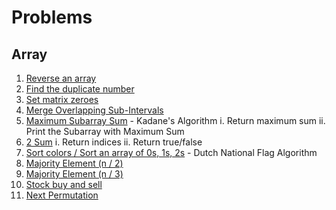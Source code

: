 # Problems

## Array

1.  [Reverse an array](reverse_array.cpp)
2.  [Find the duplicate number](find_duplicate_number.cpp)
3.  [Set matrix zeroes](set_matrix_zeroes.cpp)
4.  [Merge Overlapping Sub-Intervals](merge_intervals.cpp)
5.  [Maximum Subarray Sum](maximum_subarray_sum.cpp) - Kadane's Algorithm
    i. Return maximum sum
    ii. Print the Subarray with Maximum Sum
6.  [2 Sum](2_sum.cpp)
    i. Return indices
    ii. Return true/false
7.  [Sort colors / Sort an array of 0s, 1s, 2s](sort_colors.cpp) - Dutch National Flag Algorithm
8.  [Majority Element (n / 2)](majority_element_n_2.cpp)
9.  [Majority Element (n / 3)](majority_element_n_3.cpp)
10. [Stock buy and sell](stock_buy_and_sell.cpp)
11. [Next Permutation](next_permutation.cpp)
